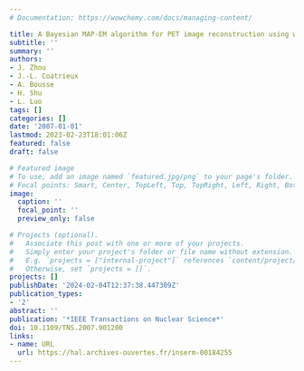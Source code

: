 ```yaml
---
# Documentation: https://wowchemy.com/docs/managing-content/

title: A Bayesian MAP-EM algorithm for PET image reconstruction using wavelet transform
subtitle: ''
summary: ''
authors:
- J. Zhou
- J.-L. Coatrieux
- A. Bousse
- H. Shu
- L. Luo
tags: []
categories: []
date: '2007-01-01'
lastmod: 2023-02-23T18:01:06Z
featured: false
draft: false

# Featured image
# To use, add an image named `featured.jpg/png` to your page's folder.
# Focal points: Smart, Center, TopLeft, Top, TopRight, Left, Right, BottomLeft, Bottom, BottomRight.
image:
  caption: ''
  focal_point: ''
  preview_only: false

# Projects (optional).
#   Associate this post with one or more of your projects.
#   Simply enter your project's folder or file name without extension.
#   E.g. `projects = ["internal-project"]` references `content/project/deep-learning/index.md`.
#   Otherwise, set `projects = []`.
projects: []
publishDate: '2024-02-04T12:37:38.447309Z'
publication_types:
- '2'
abstract: ''
publication: '*IEEE Transactions on Nuclear Science*'
doi: 10.1109/TNS.2007.901200
links:
- name: URL
  url: https://hal.archives-ouvertes.fr/inserm-00184255
---
```

